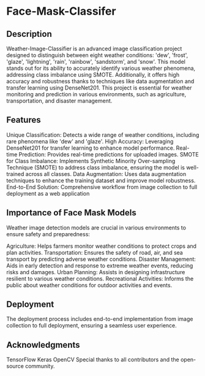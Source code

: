 # Face-Mask-Classifer
## Description
Weather-Image-Classifier is an advanced image classification project designed to distinguish between eight weather conditions: 'dew', 'frost', 'glaze', 'lightning', 'rain', 'rainbow', 'sandstorm', and 'snow'. This model stands out for its ability to accurately identify various weather phenomena, addressing class imbalance using SMOTE. Additionally, it offers high accuracy and robustness thanks to techniques like data augmentation and transfer learning using DenseNet201. This project is essential for weather monitoring and prediction in various environments, such as agriculture, transportation, and disaster management.

## Features
Unique Classification: Detects a wide range of weather conditions, including rare phenomena like 'dew' and 'glaze'.
High Accuracy: Leveraging DenseNet201 for transfer learning to enhance model performance.
Real-time Prediction: Provides real-time predictions for uploaded images.
SMOTE for Class Imbalance: Implements Synthetic Minority Over-sampling Technique (SMOTE) to address class imbalance, ensuring the model is well-trained across all classes.
Data Augmentation: Uses data augmentation techniques to enhance the training dataset and improve model robustness.
End-to-End Solution: Comprehensive workflow from image collection to full deployment as a web application  

## Importance of Face Mask Models
Weather image detection models are crucial in various environments to ensure safety and preparedness:

Agriculture: Helps farmers monitor weather conditions to protect crops and plan activities.
Transportation: Ensures the safety of road, air, and sea transport by predicting adverse weather conditions.
Disaster Management: Aids in early detection and response to extreme weather events, reducing risks and damages.
Urban Planning: Assists in designing infrastructure resilient to various weather conditions.
Recreational Activities: Informs the public about weather conditions for outdoor activities and events.

## Deployment
The deployment process includes end-to-end implementation from image collection to full deployment, ensuring a seamless user experience.

## Acknowledgments
TensorFlow
Keras
OpenCV
Special thanks to all contributors and the open-source community.